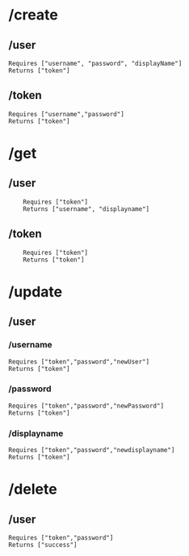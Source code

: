 # /create
## /user
    Requires ["username", "password", "displayName"]
    Returns ["token"]
## /token
    Requires ["username","password"]
    Returns ["token"]


# /get
## /user
        Requires ["token"]
        Returns ["username", "displayname"]
## /token
        Requires ["token"]
        Returns ["token"]


# /update
## /user
### /username
    Requires ["token","password","newUser"]
    Returns ["token"]
### /password
    Requires ["token","password","newPassword"]
    Returns ["token"]
### /displayname
    Requires ["token","password","newdisplayname"]
    Returns ["token"]


# /delete
## /user
    Requires ["token","password"]
    Returns ["success"]
